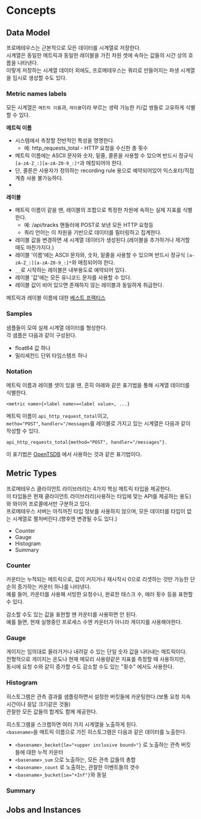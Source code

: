 # Concepts
## Data Model
 
프로메테우스는 근본적으로 모든 데이터를 시계열로 저장한다.      
시계열은 동일한 메트릭과 동일한 레이블을 가진 차원 셋에 속하는 값들의 시간 상의 흐름을 나타낸다.      
이렇게 저장하는 시계열 데이터 외에도, 프로메테우스는 쿼리로 만들어지는 파생 시계열을 임시로 생성할 수도 있다.  

### Metric names labels   

모든 시계열은 `메트릭 이름`과, `레이블`이라 부르는 생략 가능한 키/값 쌍들로 고유하게 식별할 수 있다.       

**메트릭 이름**
* 시스템에서 측정할 전반적인 특성을 명명한다.
    * 예: http_requests_total - HTTP 요청을 수신한 총 횟수  
* 메트릭 이름에는 ASCII 문자와 숫자, 밑줄, 콜론을 사용할 수 있으며 반드시 정규식`[a-zA-Z_:][a-zA-Z0-9_:]*`과 매칭되어야 한다.   
* 단, 콜론은 사용자가 정의하는 recording rule 용으로 예약되어있어 익스포터/직접계층 사용 불가능하다.   
* 
  
**레이블**   
* 메트릭 이름이 같을 땐, 레이블의 조합으로 특정한 차원에 속하는 실제 지표를 식별한다.
    * 예: /api/tracks 핸들러에 POST로 보낸 모든 HTTP 요청등 
    * 쿼리 언어는 이 차원을 기반으로 데이터를 필터링하고 집계한다.   
* 레이블 값을 변경하면 새 시계열 데이터가 생성된다.(레이블을 추가하거나 제거할 때도 마찬가지다.) 
* 레이블 '이름'에는 ASCII 문자와, 숫자, 밑줄을 사용할 수 있으며 반드시 정규식 `[a-zA-Z_:][a-zA-Z0-9_:]*`와 매칭되어야 한다.    
* `__`로 시작하는 레이블은 내부용도로 예약되어 있다.   
* 레이블 '값'에는 모든 유니코드 문자를 사용할 수 있다.   
* 레이블 값이 비어 있으면 존재하지 않는 레이블과 동일하게 취급한다.   

메트릭과 레이블 이름에 대한 [베스트 프랙티스](https://godekdls.github.io/Prometheus/practices.naming/)   

### Samples 

샘플들이 모여 실제 시계열 데이터를 형성한다.   
각 샘플은 다음과 같이 구성된다.  

* float64 값 하나 
* 밀리세컨드 단위 타임스탬프 하나 


### Notation

메트릭 이름과 레이블 셋이 있을 땐, 흔히 아래와 같은 표기법을 통해 시계열 데이터를 식별한다.   

```
<metric name>{<label name>=<label value>, ...}
```

메트릭 이름이 `api_http_request_total`이고,    
`metho="POST"`, `handler="/messages`를 레이블로 가지고 있는 시계열은 다음과 같이 작성할 수 있다.   

```
api_http_requests_total{method="POST", handler="/messages"}. 
``` 
이 표기법은 [OpenTSDB](http://opentsdb.net/) 에서 사용하는 것과 같은 표기법이다.    

## Metric Types   
 
프로메테우스 클라이언트 라이브러리는 4가지 핵심 메트릭 타입을 제공한다.       
이 타입들은 현재 클라이언트 라이브러리(사용하는 타입에 맞는 API를 제공하는 용도)와 와이어 프로콜에서만 구분하고 있다.     
프로메테우스 서버는 아직까진 타입 정보를 사용하지 않으며, 모든 데이터를 타입이 없는 시계열로 펼처버린다.(향후엔 변경될 수도 있다.)   

* Counter 
* Gauge 
* Histogram
* Summary

### Counter   

카운터는 누적되는 메트릭으로, 값이 커지거나 재시작시 0으로 리셋하는 것만 가능한 단순히 증가하는 카운터 하나를 나타낸다.   
예를 들어, 카운터를 사용해 서빙한 요청수나, 완료한 태스크 수, 에러 횟수 등을 표현할 수 있다.   
 
감소할 수도 있는 값을 표현할 땐 카운터를 사용하면 안 된다.     
예를 들면, 현재 실행중인 프로세스 수엔 카운터가 아니라 게이지를 사용해야한다.  


### Gauge  

게이지는 임의대로 올라가거나 내려갈 수 있는 단일 숫자 값을 나타내는 메트릭이다.       
전형적으로 게이지는 온도나 현재 메모리 사용량같은 지표를 측정할 때 사용하지만,     
동시에 요청 수와 같이 증가할 수도 감소할 수도 있는 "횟수" 에서도 사용한다.    

### Histogram

히스토그램은 관측 결과를 샘플링하면서 설정한 버킷들에 카운팅한다.(보통 요청 지속 시간이나 응답 크기같은 것들)         
관찰한 모든 값들의 합계도 함께 제공한다.       

히스토그램을 스크랩하면 여러 가지 시계열을 노출하게 된다.     
`<basename>`을 메트릭 이름으로 가진 히스토그램은 다음과 같은 데이터를 노출한다.   

* `<basename>_becket{le="<upper inclusive bound>"}` 로 노출하는 관측 버킷들에 대한 누적 카운터   
* `<basename>_sum` 으로 노출하는, 모든 관측 값들의 총합
* `<basename>_count` 로 노출하는, 관찰한 이벤트들의 갯수  
* `<basename>_bucket{ie="+Inf"}`와 동일 





### Summary




## Jobs and Instances


